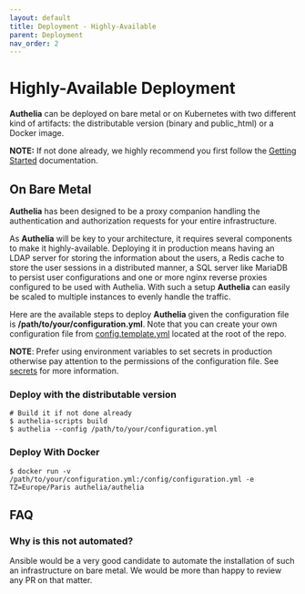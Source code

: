 ```yaml
---
layout: default
title: Deployment - Highly-Available
parent: Deployment
nav_order: 2
---
```


# Highly-Available Deployment

**Authelia** can be deployed on bare metal or on Kubernetes with two
different kind of artifacts: the distributable version (binary and public_html)
or a Docker image.

**NOTE:** If not done already, we highly recommend you first follow the
[Getting Started] documentation.

## On Bare Metal

**Authelia** has been designed to be a proxy companion handling the 
authentication and authorization requests for your entire infrastructure.

As **Authelia** will be key to your architecture, it requires several
components to make it highly-available. Deploying it in production means having
an LDAP server for storing the information about the users, a Redis cache to
store the user sessions in a distributed manner, a SQL server like MariaDB to
persist user configurations and one or more nginx reverse proxies configured to
be used with Authelia. With such a setup **Authelia** can easily be scaled to
multiple instances to evenly handle the traffic.

Here are the available steps to deploy **Authelia** given 
the configuration file is **/path/to/your/configuration.yml**. Note that you can
create your own configuration file from [config.template.yml] located at
the root of the repo.

**NOTE**: Prefer using environment variables to set secrets in production otherwise
pay attention to the permissions of the configuration file. See
[secrets](../configuration/secrets.md) for more information.

### Deploy with the distributable version

    # Build it if not done already
    $ authelia-scripts build
    $ authelia --config /path/to/your/configuration.yml

### Deploy With Docker

    $ docker run -v /path/to/your/configuration.yml:/config/configuration.yml -e TZ=Europe/Paris authelia/authelia

## FAQ

### Why is this not automated?

Ansible would be a very good candidate to automate the installation of such
an infrastructure on bare metal. We would be more than happy to review any PR on that matter.



[config.template.yml]: https://github.com/authelia/authelia/blob/master/config.template.yml
[Getting Started]: ../getting-started.md
[Kubernetes]: https://kubernetes.io/
